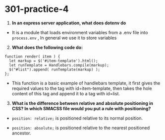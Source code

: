 # 301-practice-4

1. **In an express server application, what does dotenv do**

* It is a module that loads environment variables from a .env file into `process.env` , In general we use it to store variables 

2. **What does the following code do:**

``` 
function render( item ) {
  let markup = $('#item-template').html();
  let runTemplate = Handlebars.compile(markup);
  $("#list").append( runTemplate(markup) );
};
```

* This function is a basic example of handlebars template, it first gives the required values to the tag with id=item-template, then takes the hole content of this tag and append it to a tag with id=list.

3. **What is the difference between relative and absolute positioning in CSS? In which SMACSS file would you put a rule with positioning?**

 

* `position: relative;` is positioned relative to its normal position.

* `position: absolute;` is positioned relative to the nearest positioned ancestor.

